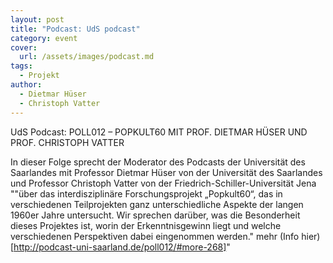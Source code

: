 ```yaml
---
layout: post
title: "Podcast: UdS podcast"
category: event
cover:
  url: /assets/images/podcast.md
tags:
  - Projekt
author:
  - Dietmar Hüser
  - Christoph Vatter
---
```


UdS Podcast: POLL012 – POPKULT60 MIT PROF. DIETMAR HÜSER UND PROF. CHRISTOPH VATTER

<!-- more -->

In dieser Folge sprecht der Moderator des Podcasts der Universität des Saarlandes mit Professor Dietmar Hüser von der Universität des Saarlandes und Professor Christoph Vatter von der Friedrich-Schiller-Universität Jena ""über das interdisziplinäre Forschungsprojekt „Popkult60“, das in verschiedenen Teilprojekten ganz unterschiedliche Aspekte der langen 1960er Jahre untersucht. Wir sprechen darüber, was die Besonderheit dieses Projektes ist, worin der Erkenntnisgewinn liegt und welche verschiedenen Perspektiven dabei eingenommen werden." mehr (Info hier)[http://podcast-uni-saarland.de/poll012/#more-268]"
